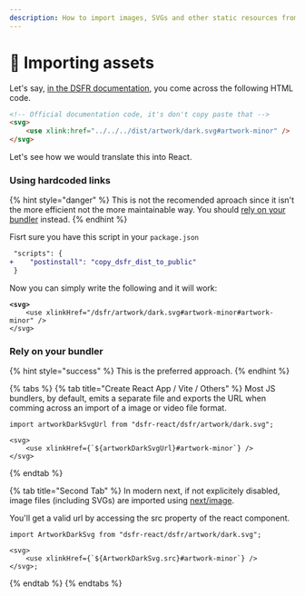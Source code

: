 ```yaml
---
description: How to import images, SVGs and other static resources from @gouvfr/dsfr
---
```


# 🌅 Importing assets

Let's say, [in the DSFR documentation](https://www.systeme-de-design.gouv.fr/elements-d-interface/composants/parametres-d-affichage), you come across the following HTML code.

```html
<!-- Official documentation code, it's don't copy paste that -->
<svg>
    <use xlink:href="../../../dist/artwork/dark.svg#artwork-minor" />
</svg>
```

Let's see how we would translate this into React.

### Using hardcoded links

{% hint style="danger" %}
This is not the recomended aproach since it isn't the more efficient not the more maintainable way. You should [rely on your bundler](importing-assets.md#rely-on-your-bundler) instead.
{% endhint %}

Fisrt sure you have this script in your `package.json`

```diff
 "scripts": {
+    "postinstall": "copy_dsfr_dist_to_public"
 }
```

Now you can simply write the following and it will work: &#x20;

<pre class="language-tsx"><code class="lang-tsx"><strong>&#x3C;svg>
</strong>    &#x3C;use xlinkHref="/dsfr/artwork/dark.svg#artwork-minor#artwork-minor" />
&#x3C;/svg></code></pre>

### Rely on your bundler

{% hint style="success" %}
This is the preferred approach.
{% endhint %}

{% tabs %}
{% tab title="Create React App / Vite / Others" %}
Most JS bundlers, by default, emits a separate file and exports the URL when comming across an import of a image or video file format. &#x20;

```tsx
import artworkDarkSvgUrl from "dsfr-react/dsfr/artwork/dark.svg";

<svg>
    <use xlinkHref={`${artworkDarkSvgUrl}#artwork-minor`} />
</svg>
```
{% endtab %}

{% tab title="Second Tab" %}
In modern next, if not explicitely disabled, image files (including SVGs) are imported using [next/image](https://nextjs.org/docs/upgrading#nextconfigjs-customization-to-import-images). &#x20;

You'll get a valid url by accessing the src property of the react component.

```tsx
import ArtworkDarkSvg from "dsfr-react/dsfr/artwork/dark.svg";

<svg>
    <use xlinkHref={`${ArtworkDarkSvg.src}#artwork-minor`} />
</svg>;
```
{% endtab %}
{% endtabs %}
